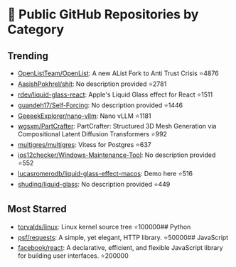 # 🚀 Public GitHub Repositories by Category

## Trending
- [OpenListTeam/OpenList](https://github.com/OpenListTeam/OpenList): A new AList Fork to Anti Trust Crisis ⭐4876
- [AasishPokhrel/shit](https://github.com/AasishPokhrel/shit): No description provided ⭐2781
- [rdev/liquid-glass-react](https://github.com/rdev/liquid-glass-react): Apple's Liquid Glass effect for React ⭐1511
- [guandeh17/Self-Forcing](https://github.com/guandeh17/Self-Forcing): No description provided ⭐1446
- [GeeeekExplorer/nano-vllm](https://github.com/GeeeekExplorer/nano-vllm): Nano vLLM ⭐1181
- [wgsxm/PartCrafter](https://github.com/wgsxm/PartCrafter): PartCrafter: Structured 3D Mesh Generation via Compositional Latent Diffusion Transformers ⭐992
- [multigres/multigres](https://github.com/multigres/multigres): Vitess for Postgres ⭐637
- [ios12checker/Windows-Maintenance-Tool](https://github.com/ios12checker/Windows-Maintenance-Tool): No description provided ⭐552
- [lucasromerodb/liquid-glass-effect-macos](https://github.com/lucasromerodb/liquid-glass-effect-macos): Demo here ⭐516
- [shuding/liquid-glass](https://github.com/shuding/liquid-glass): No description provided ⭐449

## Most Starred
- [torvalds/linux](https://github.com/torvalds/linux): Linux kernel source tree ⭐100000## Python
- [psf/requests](https://github.com/psf/requests): A simple, yet elegant, HTTP library. ⭐50000## JavaScript
- [facebook/react](https://github.com/facebook/react): A declarative, efficient, and flexible JavaScript library for building user interfaces. ⭐200000
